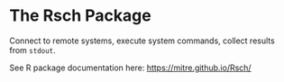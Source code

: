 # The Rsch Package

Connect to remote systems, execute system commands, collect results from `stdout`.

See R package documentation here: https://mitre.github.io/Rsch/